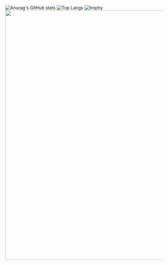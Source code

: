 ![Anurag's GitHub stats](https://github-readme-stats.vercel.app/api?username=keaeye)
![Top Langs](https://github-readme-stats.vercel.app/api/top-langs/?username=keaeye)
![trophy](https://github-profile-trophy.vercel.app/?username=ryo-ma)
<img width="800" src="https://github-readme-activity-graph.vercel.app/graph?username=keaeye&theme=github-compact&hide_border=true&area=true" />
